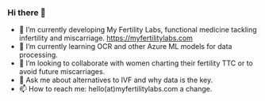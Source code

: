### Hi there 👋
- 🔭 I’m currently developing My Fertility Labs, functional medicine tackling infertility and miscarriage.
  https://myfertilitylabs.com
- 🌱 I’m currently learning OCR and other Azure ML models for data processing.
- 👯 I’m looking to collaborate with women charting their fertility TTC or to avoid future miscarriages. 
- 💬 Ask me about alternatives to IVF and why data is the key.
- 📫 How to reach me: hello(at)myfertilitylabs.com
a change.
